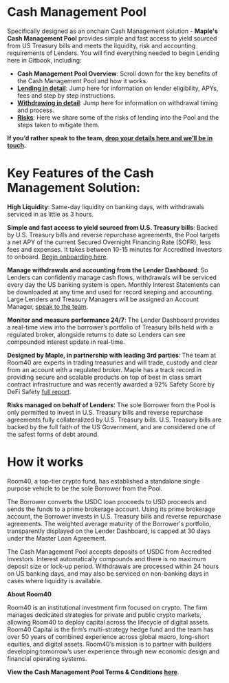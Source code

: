 # Cash Management Pool

Specifically designed as an onchain Cash Management solution - **Maple's Cash Management Pool** provides simple and fast access to yield sourced from US Treasury bills and meets the liquidity, risk and accounting requirements of Lenders. You will find everything needed to begin Lending here in Gitbook, including:
* **Cash Management Pool Overview**: Scroll down for the key benefits of the Cash Management Pool and how it works.
* **[Lending in detail](https://maplefinance.gitbook.io/maple/cash-management-pool/lending)**: Jump here for information on lender eligibility, APYs, fees and step by step instructions.
* **[Withdrawing in detail](https://maplefinance.gitbook.io/maple/cash-management-pool/withdrawals)**: Jump here for information on withdrawal timing and process.
* **[Risks](https://maplefinance.gitbook.io/maple/cash-management-pool/risks)**: Here we share some of the risks of lending into the Pool and the steps taken to mitigate them.

**If you’d rather speak to the team, [drop your details here and we’ll be in touch](https://form.typeform.com/to/KhVOWR5W#pool_name=Cash%20Management%20USDC).**

# Key Features of the Cash Management Solution:

**High Liquidity**: Same-day liquidity on banking days, with withdrawals serviced in as little as 3 hours.

**Simple and fast access to yield sourced from U.S. Treasury bills**: Backed by U.S. Treasury bills and reverse repurchase agreements, the Pool targets a net APY of the current Secured Overnight Financing Rate (SOFR), less fees and expenses. It takes between 10-15 minutes for Accredited Investors to onboard. [Begin onboarding here](https://form.typeform.com/to/u3n8Q8ga?#pool=CASHMNGTUSDC).

**Manage withdrawals and accounting from the Lender Dashboard**: So Lenders can confidently manage cash flows, withdrawals will be serviced every day the US banking system is open. Monthly Interest Statements can be downloaded at any time and used for record keeping and accounting. Large Lenders and Treasury Managers will be assigned an Account Manager, [speak to the team](https://form.typeform.com/to/KhVOWR5W#pool_name=Cash%20Management%20USDC).

**Monitor and measure performance 24/7**: The Lender Dashboard provides a real-time view into the borrower’s portfolio of Treasury bills held with a regulated broker, alongside returns to date so Lenders can see compounded interest update in real-time.

**Designed by Maple, in partnership with leading 3rd parties**: The team at Room40 are experts in trading treasuries and will trade, custody and clear from an account with a regulated broker. Maple has a track record in providing secure and scalable products on top of best in class smart contract infrastructure and was recently awarded a 92% Safety Score by DeFi Safety [full report](https://www.defisafety.com/app/pqrs/533).

**Risks managed on behalf of Lenders**: The sole Borrower from the Pool is only permitted to invest in U.S. Treasury bills and reverse repurchase agreements fully collateralized by U.S. Treasury bills. U.S. Treasury bills are backed by the full faith of the US Government, and are considered one of the safest forms of debt around.

# How it works

Room40, a top-tier crypto fund, has established a standalone single purpose vehicle to be the sole Borrower from the Pool.

The Borrower converts the USDC loan proceeds to USD proceeds and sends the funds to a prime brokerage account. Using its prime brokerage account, the Borrower invests in U.S. Treasury bills and reverse repurchase agreements. The weighted average maturity of the Borrower's portfolio, transparently displayed on the Lender Dashboard, is capped at 30 days under the Master Loan Agreement.

The Cash Management Pool accepts deposits of USDC from Accredited Investors. Interest automatically compounds and there is no maximum deposit size or lock-up period. Withdrawals are processed within 24 hours on US banking days, and may also be serviced on non-banking days in cases where liquidity is available.

**About Room40**

Room40 is an institutional investment firm focused on crypto. The firm manages dedicated strategies for private and public crypto markets, allowing Room40 to deploy capital across the lifecycle of digital assets. Room40 Capital is the firm’s multi-strategy hedge fund and the team has over 50 years of combined experience across global macro, long-short equities, and digital assets. Room40’s mission is to partner with builders developing tomorrow’s user experience through new economic design and financial operating systems.

**View the Cash Management Pool Terms & Conditions [here](https://downloads.eth.maple.finance/docs/legal/abe08ded-5d07-42cf-b435-a0d8d8156ca5/Cash_Mngt_T&C.pdf)**.